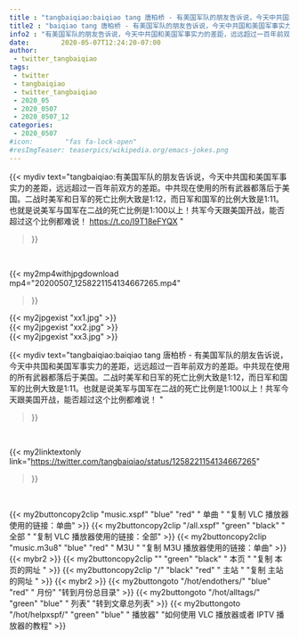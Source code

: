 ```yaml
---
title : "tangbaiqiao:baiqiao tang 唐柏桥 - 有美国军队的朋友告诉说，今天中共国和美国军事实力的差距，远远超过一百年前双方的差距。中共现在使用的所有武器都落后于美国。二战时美军和日军的死亡比例大致是1:12，而日军和国军的比例大致是1:11。也就是说美军与国军在二战的死亡比例是1:100以上！共军今天跟美国开战，能否超过这个比例都难说！ "
title2 : "baiqiao tang 唐柏桥 - 有美国军队的朋友告诉说，今天中共国和美国军事实力的差距，远远超过一百年前双方的差距。中共现在使用的所有武器都落后于美国。二战时美军和日军的死亡比例大致是1:12，而日军和国军的比例大致是1:11。也就是说美军与国军在二战的死亡比例是1:100以上！共军今天跟美国开战，能否超过这个比例都难说！ "
info2 : "有美国军队的朋友告诉说，今天中共国和美国军事实力的差距，远远超过一百年前双方的差距。中共现在使用的所有武器都落后于美国。二战时美军和日军的死亡比例大致是1:12，而日军和国军的比例大致是1:11。也就是说美军与国军在二战的死亡比例是1:100以上！共军今天跟美国开战，能否超过这个比例都难说！ https://t.co/I9T18eFYQX "
date:        2020-05-07T12:24:20-07:00
author:
 - twitter_tangbaiqiao
tags:
 - twitter
 - tangbaiqiao
 - twitter_tangbaiqiao
 - 2020_05
 - 2020_0507
 - 2020_0507_12
categories:
 - 2020_0507
#icon:        "fas fa-lock-open"
#resImgTeaser: teaserpics/wikipedia.org/emacs-jokes.png
---
```


{{< mydiv text="tangbaiqiao:有美国军队的朋友告诉说，今天中共国和美国军事实力的差距，远远超过一百年前双方的差距。中共现在使用的所有武器都落后于美国。二战时美军和日军的死亡比例大致是1:12，而日军和国军的比例大致是1:11。也就是说美军与国军在二战的死亡比例是1:100以上！共军今天跟美国开战，能否超过这个比例都难说！ https://t.co/I9T18eFYQX "
>}}
<br>


{{< my2mp4withjpgdownload mp4="20200507_1258221154134667265.mp4"
>}}

{{< my2jpgexist "xx1.jpg" >}}<br>
{{< my2jpgexist "xx2.jpg" >}}<br>
{{< my2jpgexist "xx3.jpg" >}}<br>



{{< mydiv text="tangbaiqiao:baiqiao tang 唐柏桥 - 有美国军队的朋友告诉说，今天中共国和美国军事实力的差距，远远超过一百年前双方的差距。中共现在使用的所有武器都落后于美国。二战时美军和日军的死亡比例大致是1:12，而日军和国军的比例大致是1:11。也就是说美军与国军在二战的死亡比例是1:100以上！共军今天跟美国开战，能否超过这个比例都难说！ "
>}}
<br>

{{< my2linktextonly link="https://twitter.com/tangbaiqiao/status/1258221154134667265"
>}}


<br>

{{< my2buttoncopy2clip "music.xspf"        "blue"   "red"    " 单曲 "  "复制 VLC 播放器使用的链接：单曲" >}} {{< my2buttoncopy2clip "/all.xspf"         "green"  "black"  " 全部 "  "复制 VLC 播放器使用的链接：全部" >}} {{< my2buttoncopy2clip "music.m3u8"        "blue"   "red"    " M3U  "    "复制 M3U 播放器使用的链接：单曲" >}} {{< mybr2 >}} {{< my2buttoncopy2clip ""                  "green"  "black"  " 本页 "    "复制 本页的网址 " >}} {{< my2buttoncopy2clip "/"                 "black"  "red"    " 主站 "    "复制 主站的网址 " >}} {{< mybr2 >}} {{< my2buttongoto      "/hot/endothers/"   "blue"   "red"    " 月份"   "转到月份总目录" >}} {{< my2buttongoto      "/hot/alltags/"     "green"  "blue"   " 列表"   "转到文章总列表" >}} {{< my2buttongoto      "/hot/helpxspf/"    "green"  "blue"   " 播放器" "如何使用 VLC 播放器或者 IPTV 播放器的教程" >}} 

